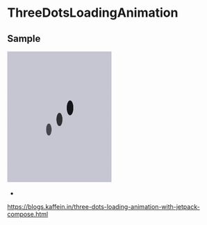 # ThreeDotsLoadingAnimation

Sample
-
<img height="300" width="240" src="media/1.gif"/>

-
https://blogs.kaffein.in/three-dots-loading-animation-with-jetpack-compose.html